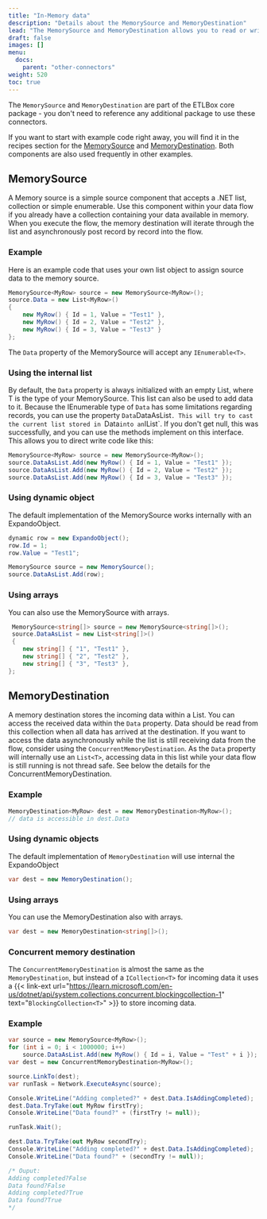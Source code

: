 ```yaml
---
title: "In-Memory data"
description: "Details about the MemorySource and MemoryDestination"
lead: "The MemorySource and MemoryDestination allows you to read or write data from/into an IEnumerable - so any list or collection of the .NET ecosystem can be used as source or destination for an ETLBox data flow. The Memory connectors are available in the ETLBox core package."
draft: false
images: []
menu:
  docs:
    parent: "other-connectors"
weight: 520
toc: true
---
```


The `MemorySource` and `MemoryDestination` are part of the ETLBox core package - you don't need to reference any additional package to use these connectors. 

If you want to start with example code right away, you will find it in the recipes section for the [MemorySource](/recipes/sources/memory-source) and [MemoryDestination](/recipes/destinations/memory-destination). Both components are also used frequently in other examples.  

## MemorySource

A Memory source is a simple source component that accepts a .NET list, collection or simple enumerable. Use this component within your data flow if you already have a collection containing your data available in memory. When you execute the flow, the memory destination will iterate through the list and  asynchronously post record by record into the flow.

### Example 

Here is an example code that uses your own list object to assign source data to the memory source. 

```C#
MemorySource<MyRow> source = new MemorySource<MyRow>();
source.Data = new List<MyRow>()
{
    new MyRow() { Id = 1, Value = "Test1" },
    new MyRow() { Id = 2, Value = "Test2" },
    new MyRow() { Id = 3, Value = "Test3" }
};
```

The `Data` property of the MemorySource will accept any `IEnumerable<T>`. 

### Using the internal list

By default, the `Data` property is always initialized with an empty List<T>, where T is the type of your MemorySource. This list can also be used to add data to it. Because the IEnumerable type of `Data` has some limitations regarding records, you can use the property `Data`DataAsList`. This will try to cast the current list stored in `Data` into an `IList<T>`. If you don't get null, this was successfully, and you can use the methods implement on this interface. This allows you to direct write code like this:

```C#
MemorySource<MyRow> source = new MemorySource<MyRow>();
source.DataAsList.Add(new MyRow() { Id = 1, Value = "Test1" });
source.DataAsList.Add(new MyRow() { Id = 2, Value = "Test2" });
source.DataAsList.Add(new MyRow() { Id = 3, Value = "Test3" });
```

### Using dynamic object

The default implementation of the MemorySource works internally with an ExpandoObject. 

```C#
dynamic row = new ExpandoObject();
row.Id = 1;
row.Value = "Test1";

MemorySource source = new MemorySource();
source.DataAsList.Add(row);            
```

### Using arrays

You can also use the MemorySource with arrays.  

```C#
 MemorySource<string[]> source = new MemorySource<string[]>();
 source.DataAsList = new List<string[]>()
 {
    new string[] { "1", "Test1" },
    new string[] { "2", "Test2" },
    new string[] { "3", "Test3" },
};
```

## MemoryDestination 

A memory destination stores the incoming data within a List. You can access the received data within the `Data` property. Data should be read from this collection when all data has arrived at the destination. If you want to access the data asynchronously while the list is still receiving data from the flow, consider using the `ConcurrentMemoryDestination`. As the `Data` property will internally use an `List<T>`, accessing data in this list while your data flow is still running is not thread safe. See below the details for the ConcurrentMemoryDestination. 

### Example 

```C#
MemoryDestination<MyRow> dest = new MemoryDestination<MyRow>();
// data is accessible in dest.Data 
```

### Using dynamic objects

The default implementation of `MemoryDestination` will use internal the ExpandoObject

```C#
var dest = new MemoryDestination();
```

### Using arrays

You can use the MemoryDestination also with arrays.

```C#
var dest = new MemoryDestination<string[]>();
```

### Concurrent memory destination

The `ConcurrentMemoryDestination` is almost the same as the `MemoryDestination`, but instead of a `ICollection<T>` for incoming data it uses a {{< link-ext url="https://learn.microsoft.com/en-us/dotnet/api/system.collections.concurrent.blockingcollection-1" text="<code>BlockingCollection&lt;T&gt;</code>" >}} to store incoming data. 

### Example

```C#
var source = new MemorySource<MyRow>();
for (int i = 0; i < 1000000; i++)
    source.DataAsList.Add(new MyRow() { Id = i, Value = "Test" + i });
var dest = new ConcurrentMemoryDestination<MyRow>();

source.LinkTo(dest);
var runTask = Network.ExecuteAsync(source);

Console.WriteLine("Adding completed?" + dest.Data.IsAddingCompleted);
dest.Data.TryTake(out MyRow firstTry);
Console.WriteLine("Data found?" + (firstTry != null));

runTask.Wait();

dest.Data.TryTake(out MyRow secondTry);
Console.WriteLine("Adding completed?" + dest.Data.IsAddingCompleted);
Console.WriteLine("Data found?" + (secondTry != null));

/* Ouput:
Adding completed?False
Data found?False
Adding completed?True
Data found?True
*/
```